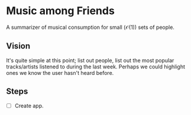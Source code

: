 # Music among Friends

A summarizer of musical consumption for small ($\mathcal{O}(1)$) sets of people.

## Vision

It's quite simple at this point; list out people, list out the most popular tracks/artists 
listened to during the last week. Perhaps we could highlight ones we know 
the user hasn't heard before.

## Steps

- [ ] Create app.
